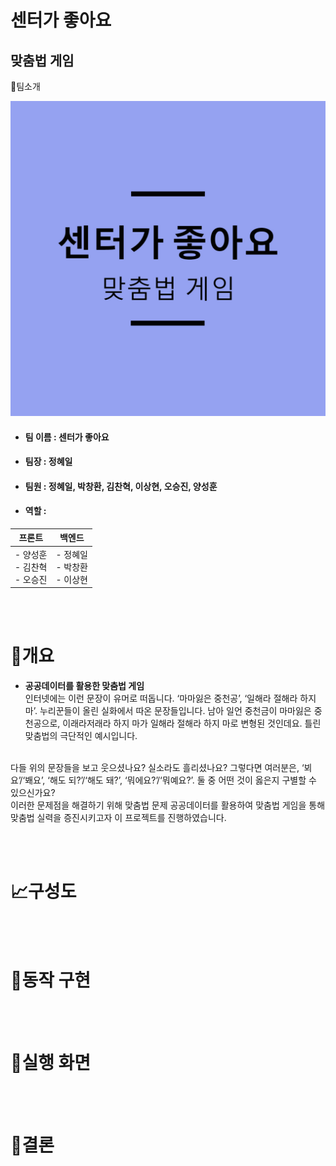 # 센터가 좋아요
## 맞춤법 게임

👋팀소개

![image](./image/logos.jpeg)  

- #### 팀 이름 : 센터가 좋아요
- #### 팀장 : 정혜일
- #### 팀원 : 정혜일, 박창환, 김찬혁, 이상현, 오승진, 양성훈
- #### 역할 :

| 프론트 | 백엔드 |  
|---|---|  
| - 양성훈 </br> - 김찬혁 </br> - 오승진 | - 정혜일 </br> - 박창환 </br> - 이상현 |

</br></br>
# 📝개요  

- **공공데이터를 활용한 맞춤법 게임**  
인터넷에는 이런 문장이 유머로 떠돕니다.
‘마마잃은 중천공’, ‘일해라 절해라 하지 마’. 누리꾼들이 올린 실화에서 따온 문장들입니다.
남아 일언 중천금이 마마잃은 중천공으로, 이래라저래라 하지 마가 일해라 절해라 하지 마로 변형된 것인데요. 틀린 맞춤법의 극단적인 예시입니다.
</br>
다들 위의 문장들을 보고 웃으셨나요? 실소라도 흘리셨나요?
그렇다면 여러분은, ‘뵈요’/‘봬요’, ‘해도 되?’/‘해도 돼?’, ‘뭐에요?’/‘뭐예요?’. 둘 중 어떤 것이 옳은지 구별할 수 있으신가요?
</br>
이러한 문제점을 해결하기 위해 맞춤법 문제 공공데이터를 활용하여 맞춤법 게임을 통해 맞춤법 실력을 증진시키고자 이 프로젝트를 진행하였습니다.

</br></br>
# 📈구성도  

</br></br>
# 📐동작 구현

</br></br>
# 👀실행 화면 

</br></br>
# 🎈결론  
